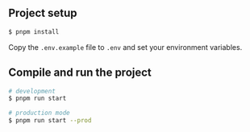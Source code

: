 ## Project setup

```bash
$ pnpm install
```

Copy the `.env.example` file to `.env` and set your environment variables.

## Compile and run the project

```bash
# development
$ pnpm run start

# production mode
$ pnpm run start --prod
```

